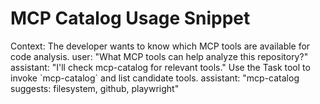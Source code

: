 # MCP Catalog Usage Snippet

<example>
Context: The developer wants to know which MCP tools are available for code analysis.
user: "What MCP tools can help analyze this repository?"
assistant: "I'll check mcp-catalog for relevant tools."
<commentary>
Use the Task tool to invoke `mcp-catalog` and list candidate tools.
</commentary>
assistant: "mcp-catalog suggests: filesystem, github, playwright"
</example>
